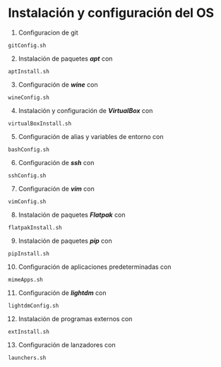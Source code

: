 # Instalación y configuración del OS

1. Configuracion de git
```
gitConfig.sh
```

2. Instalación de paquetes ***apt*** con
```
aptInstall.sh
```

3. Configuración de ***wine*** con
```
wineConfig.sh
```

4. Instalación y configuración de ***VirtualBox*** con
```
virtualBoxInstall.sh
```

5. Configuración de alias y variables de entorno con
```
bashConfig.sh
```

6. Configuración de ***ssh*** con
```
sshConfig.sh
```

7. Configuración de ***vim*** con
```
vimConfig.sh
```

8. Instalación de paquetes ***Flatpak*** con
```
flatpakInstall.sh
```

9. Instalación de paquetes ***pip*** con
```
pipInstall.sh
```

10. Configuración de aplicaciones predeterminadas con
```
mimeApps.sh
```

11. Configuración de ***lightdm*** con
```
lightdmConfig.sh
```

12. Instalación de programas externos con
```
extInstall.sh
```

13. Configuración de lanzadores con
```
launchers.sh
```

